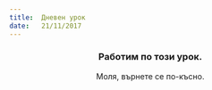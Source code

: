 ```yaml
---
title:  Дневен урок
date:   21/11/2017
---
```


### <center>Работим по този урок.</center>
<center>Моля, върнете се по-късно.</center>
